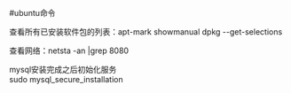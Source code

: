 #ubuntu命令

  查看所有已安装软件包的列表：apt-mark showmanual
                            dpkg --get-selections
                            
                            
  查看网络：netsta -an |grep 8080           

        
mysql安装完成之后初始化服务        
sudo mysql_secure_installation        
